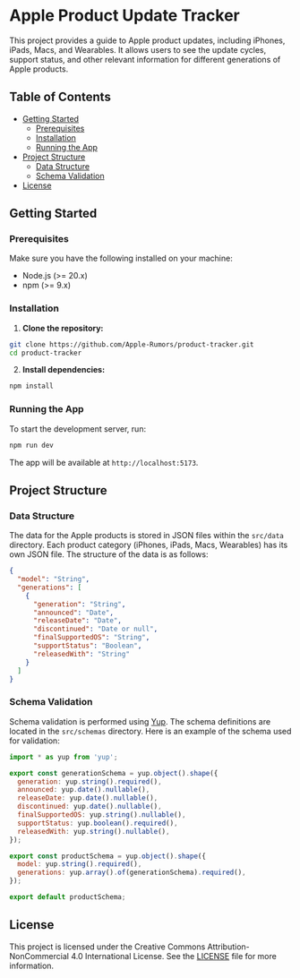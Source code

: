 # Apple Product Update Tracker

This project provides a guide to Apple product updates, including iPhones, iPads, Macs, and
Wearables. It allows users to see the update cycles, support status, and other relevant information
for different generations of Apple products.

## Table of Contents

- [Getting Started](#getting-started)
  - [Prerequisites](#prerequisites)
  - [Installation](#installation)
  - [Running the App](#running-the-app)
- [Project Structure](#project-structure)
  - [Data Structure](#data-structure)
  - [Schema Validation](#schema-validation)
- [License](#license)

## Getting Started

### Prerequisites

Make sure you have the following installed on your machine:

- Node.js (>= 20.x)
- npm (>= 9.x)

### Installation

1. **Clone the repository:**

```bash
git clone https://github.com/Apple-Rumors/product-tracker.git
cd product-tracker
```

2. **Install dependencies:**

```bash
npm install
```

### Running the App

To start the development server, run:

```bash
npm run dev
```

The app will be available at `http://localhost:5173`.

## Project Structure

### Data Structure

The data for the Apple products is stored in JSON files within the `src/data` directory. Each
product category (iPhones, iPads, Macs, Wearables) has its own JSON file. The structure of the data
is as follows:

```json
{
  "model": "String",
  "generations": [
    {
      "generation": "String",
      "announced": "Date",
      "releaseDate": "Date",
      "discontinued": "Date or null",
      "finalSupportedOS": "String",
      "supportStatus": "Boolean",
      "releasedWith": "String"
    }
  ]
}
```

### Schema Validation

Schema validation is performed using [Yup](https://www.npmjs.com/package/yup). The schema
definitions are located in the `src/schemas` directory. Here is an example of the schema used for
validation:

```javascript
import * as yup from 'yup';

export const generationSchema = yup.object().shape({
  generation: yup.string().required(),
  announced: yup.date().nullable(),
  releaseDate: yup.date().nullable(),
  discontinued: yup.date().nullable(),
  finalSupportedOS: yup.string().nullable(),
  supportStatus: yup.boolean().required(),
  releasedWith: yup.string().nullable(),
});

export const productSchema = yup.object().shape({
  model: yup.string().required(),
  generations: yup.array().of(generationSchema).required(),
});

export default productSchema;
```

## License

This project is licensed under the Creative Commons Attribution-NonCommercial 4.0 International
License. See the [LICENSE](./LICENSE) file for more information.
